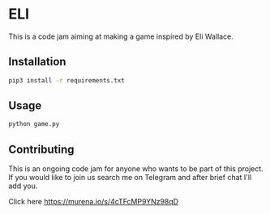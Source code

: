 # ELI

This is a code jam aiming at making a game inspired by Eli Wallace.

## Installation

```bash
pip3 install -r requirements.txt
```

## Usage

```python
python game.py
```

## Contributing

This is an ongoing code jam for anyone who wants to be part of this project.
If you would like to join us search me on Telegram and after brief chat I'll add you.

Click here https://murena.io/s/4cTFcMP9YNz98qD